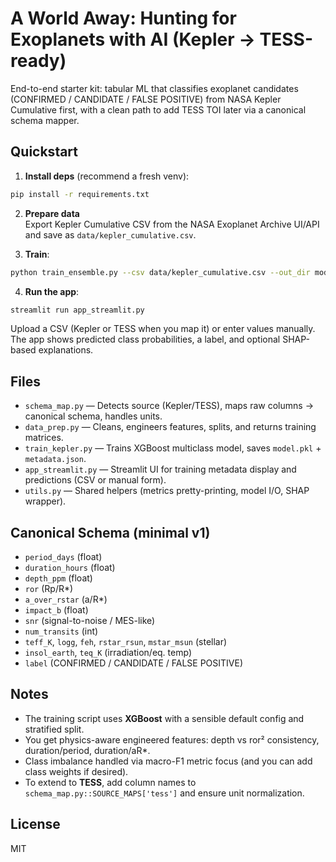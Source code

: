 # A World Away: Hunting for Exoplanets with AI (Kepler → TESS-ready)

End-to-end starter kit: tabular ML that classifies exoplanet candidates (CONFIRMED / CANDIDATE / FALSE POSITIVE) from NASA Kepler Cumulative first, with a clean path to add TESS TOI later via a canonical schema mapper.

## Quickstart

1) **Install deps** (recommend a fresh venv):
```bash
pip install -r requirements.txt
```

2) **Prepare data**  
   Export Kepler Cumulative CSV from the NASA Exoplanet Archive UI/API and save as `data/kepler_cumulative.csv`.

3) **Train**:
```bash
python train_ensemble.py --csv data/kepler_cumulative.csv --out_dir models/
```

4) **Run the app**:
```bash
streamlit run app_streamlit.py
```

Upload a CSV (Kepler or TESS when you map it) or enter values manually. The app shows predicted class probabilities, a label, and optional SHAP-based explanations.

## Files

- `schema_map.py` — Detects source (Kepler/TESS), maps raw columns → canonical schema, handles units.
- `data_prep.py` — Cleans, engineers features, splits, and returns training matrices.
- `train_kepler.py` — Trains XGBoost multiclass model, saves `model.pkl` + `metadata.json`.
- `app_streamlit.py` — Streamlit UI for training metadata display and predictions (CSV or manual form).
- `utils.py` — Shared helpers (metrics pretty-printing, model I/O, SHAP wrapper).

## Canonical Schema (minimal v1)

- `period_days` (float)  
- `duration_hours` (float)  
- `depth_ppm` (float)  
- `ror` (Rp/R*)  
- `a_over_rstar` (a/R*)  
- `impact_b` (float)  
- `snr` (signal-to-noise / MES-like)  
- `num_transits` (int)  
- `teff_K`, `logg`, `feh`, `rstar_rsun`, `mstar_msun` (stellar)  
- `insol_earth`, `teq_K` (irradiation/eq. temp)  
- `label` (CONFIRMED / CANDIDATE / FALSE POSITIVE)

## Notes

- The training script uses **XGBoost** with a sensible default config and stratified split.  
- You get physics-aware engineered features: depth vs ror² consistency, duration/period, duration/aR*.  
- Class imbalance handled via macro-F1 metric focus (and you can add class weights if desired).  
- To extend to **TESS**, add column names to `schema_map.py::SOURCE_MAPS['tess']` and ensure unit normalization.

## License
MIT
